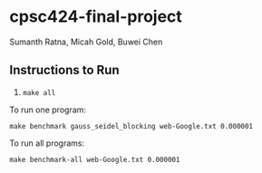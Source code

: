 # cpsc424-final-project

Sumanth Ratna, Micah Gold, Buwei Chen

## Instructions to Run

1. `make all`

To run one program:

`make benchmark gauss_seidel_blocking web-Google.txt 0.000001`

To run all programs:

`make benchmark-all web-Google.txt 0.000001`
